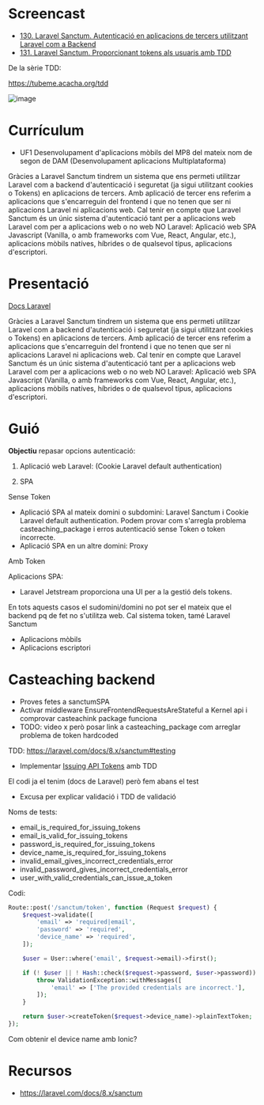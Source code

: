 # Screencast

- [130. Laravel Sanctum. Autenticació en aplicacions de tercers utilitzant Laravel com a Backend](https://youtu.be/2QVfuqCVmMc)
- [131. Laravel Sanctum. Proporcionant tokens als usuaris amb TDD](https://youtu.be/TODO_URL)

De la sèrie TDD:

https://tubeme.acacha.org/tdd

![image](https://user-images.githubusercontent.com/4015406/149905204-d90ca68e-b1f4-4041-bc97-bca321c00a1e.png)

# Currículum

- UF1 Desenvolupament d'aplicacions mòbils del MP8 del mateix nom de segon de DAM (Desenvolupament aplicacions Multiplataforma)

Gràcies a Laravel Sanctum tindrem un sistema que ens permeti utilitzar Laravel com a backend d'autenticació i seguretat (ja sigui utilitzant cookies o Tokens) en aplicacions de tercers. Amb aplicació de tercer ens referim a aplicacions que s'encarreguin del frontend i que no tenen que ser ni aplicacions Laravel ni aplicacions web. Cal tenir en compte que Laravel Sanctum és un únic sistema d'autenticació tant per a aplicacions web Laravel com per a aplicacions web o no web NO Laravel: Aplicació web SPA Javascript (Vanilla, o amb frameworks com Vue, React, Angular, etc.), aplicacions mòbils natíves, híbrides o de qualsevol típus, aplicacions d'escriptori.

# Presentació

 [Docs Laravel](https://laravel.com/docs/8.x/sanctum#introduction)

Gràcies a Laravel Sanctum tindrem un sistema que ens permeti utilitzar Laravel com a backend d'autenticació i seguretat (ja sigui utilitzant cookies o Tokens) en aplicacions de tercers. Amb aplicació de tercer ens referim a aplicacions que s'encarreguin del frontend i que no tenen que ser ni aplicacions Laravel ni aplicacions web. Cal tenir en compte que Laravel Sanctum és un únic sistema d'autenticació tant per a aplicacions web Laravel com per a aplicacions web o no web NO Laravel: Aplicació web SPA Javascript (Vanilla, o amb frameworks com Vue, React, Angular, etc.), aplicacions mòbils natíves, híbrides o de qualsevol típus, aplicacions d'escriptori.

# Guió

**Objectiu** repasar opcions autenticació:

1) Aplicació web Laravel: (Cookie Laravel default authentication)

2) SPA

Sense Token
- Aplicació SPA al mateix domini o subdomini: Laravel Sanctum i Cookie Laravel default authentication. Podem provar com s'arregla problema casteaching_package i erros autenticació sense Token o token incorrecte.
- Aplicació SPA en un altre domini: Proxy

Amb Token

Aplicacions SPA:
- Laravel Jetstream proporciona una UI per a la gestió dels tokens.

En tots aquests casos el sudomini/domini no pot ser el mateix que el backend pq de fet no s'utilitza web. Cal sistema token, tamé Laravel Sanctum
- Aplicacions mòbils
- Aplicacions escriptori

# Casteaching backend

- Proves fetes a sanctumSPA
- Activar middleware EnsureFrontendRequestsAreStateful a Kernel api i comprovar casteachink package funciona
- TODO: video x però posar link a casteaching_package com arreglar problema de token hardcoded

TDD: https://laravel.com/docs/8.x/sanctum#testing
- Implementar [Issuing API Tokens](https://laravel.com/docs/8.x/sanctum#issuing-mobile-api-tokens) amb TDD

El codi ja el tenim (docs de Laravel) però fem abans el test
- Excusa per explicar validació i TDD de validació

Noms de tests:
- email_is_required_for_issuing_tokens
- email_is_valid_for_issuing_tokens
- password_is_required_for_issuing_tokens
- device_name_is_required_for_issuing_tokens
- invalid_email_gives_incorrect_credentials_error
- invalid_password_gives_incorrect_credentials_error
- user_with_valid_credentials_can_issue_a_token


Codi:

```php
Route::post('/sanctum/token', function (Request $request) {
    $request->validate([
        'email' => 'required|email',
        'password' => 'required',
        'device_name' => 'required',
    ]);

    $user = User::where('email', $request->email)->first();

    if (! $user || ! Hash::check($request->password, $user->password)) {
        throw ValidationException::withMessages([
            'email' => ['The provided credentials are incorrect.'],
        ]);
    }

    return $user->createToken($request->device_name)->plainTextToken;
});
```

Com obtenir el device name amb Ionic? 
# Recursos
- https://laravel.com/docs/8.x/sanctum
